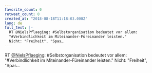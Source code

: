 ```yaml
---
favorite_count: 0
retweet_count: 0
created_at: "2018-08-18T11:18:03.000Z"
lang: de
full_text: |-
  RT @NielsPflaeging: #Selbstorganisation bedeutet vor allem:
  "#Verbindlichkeit im Miteinander-Füreinander leisten."
  Nicht: "Freiheit", "Spas…
---
```


RT [@NielsPflaeging](https://twitter.com/NielsPflaeging): #Selbstorganisation
bedeutet vor allem: "#Verbindlichkeit im Miteinander-Füreinander leisten."
Nicht: "Freiheit", "Spas…
